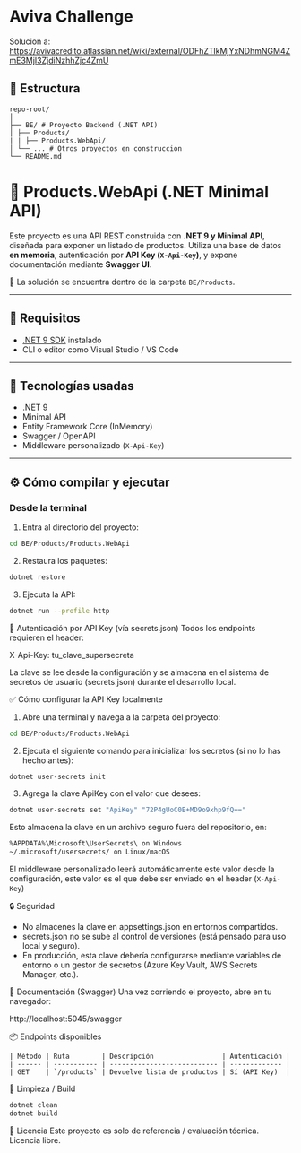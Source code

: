 # Aviva Challenge

Solucion a: https://avivacredito.atlassian.net/wiki/external/ODFhZTlkMjYxNDhmNGM4ZmE3MjI3ZjdiNzhhZjc4ZmU

## 📂 Estructura

```text
repo-root/
│
├── BE/ # Proyecto Backend (.NET API)
│ ├── Products/
| | ├── Products.WebApi/
│ └── ... # Otros proyectos en construccion
└── README.md
```



# 🧩 Products.WebApi (.NET Minimal API)

Este proyecto es una API REST construida con **.NET 9 y Minimal API**, diseñada para exponer un listado de productos. Utiliza una base de datos **en memoria**, autenticación por **API Key (`X-Api-Key`)**, y expone documentación mediante **Swagger UI**.

📁 La solución se encuentra dentro de la carpeta `BE/Products`.

---

## 🚀 Requisitos

- [.NET 9 SDK](https://dotnet.microsoft.com/en-us/download/dotnet/9.0) instalado
- CLI o editor como Visual Studio / VS Code

---

## 🧪 Tecnologías usadas

- .NET 9
- Minimal API
- Entity Framework Core (InMemory)
- Swagger / OpenAPI
- Middleware personalizado (`X-Api-Key`)


---

## ⚙️ Cómo compilar y ejecutar

### Desde la terminal

1. Entra al directorio del proyecto:

```bash
cd BE/Products/Products.WebApi
```

2. Restaura los paquetes:
```bash
dotnet restore
```

3. Ejecuta la API:
```bash
dotnet run --profile http
```

🔐 Autenticación por API Key (vía secrets.json)
Todos los endpoints requieren el header:

X-Api-Key: tu_clave_supersecreta

La clave se lee desde la configuración y se almacena en el sistema de secretos de usuario (secrets.json) durante el desarrollo local.

✅ Cómo configurar la API Key localmente

1. Abre una terminal y navega a la carpeta del proyecto:

```bash
cd BE/Products/Products.WebApi
```

2. Ejecuta el siguiente comando para inicializar los secretos (si no lo has hecho antes):
```bash
dotnet user-secrets init
```

3. Agrega la clave ApiKey con el valor que desees:
```bash
dotnet user-secrets set "ApiKey" "72P4gUoC0E+MD9o9xhp9fQ=="
```

Esto almacena la clave en un archivo seguro fuera del repositorio, en:
```bash
%APPDATA%\Microsoft\UserSecrets\ on Windows  
~/.microsoft/usersecrets/ on Linux/macOS
```

El middleware personalizado leerá automáticamente este valor desde la configuración, este valor es el que debe ser enviado en el header (`X-Api-Key`)

🔒 Seguridad
- No almacenes la clave en appsettings.json en entornos compartidos.
- secrets.json no se sube al control de versiones (está pensado para uso local y seguro).
- En producción, esta clave debería configurarse mediante variables de entorno o un gestor de secretos (Azure Key Vault, AWS Secrets Manager, etc.).

📘 Documentación (Swagger)
Una vez corriendo el proyecto, abre en tu navegador:

http://localhost:5045/swagger

📦 Endpoints disponibles

```text
| Método | Ruta        | Descripción                 | Autenticación |
| ------ | ----------- | --------------------------- | ------------- |
| GET    | `/products` | Devuelve lista de productos | Sí (API Key)  |
```

🧹 Limpieza / Build
```bash
dotnet clean
dotnet build
```

📄 Licencia
Este proyecto es solo de referencia / evaluación técnica. Licencia libre.